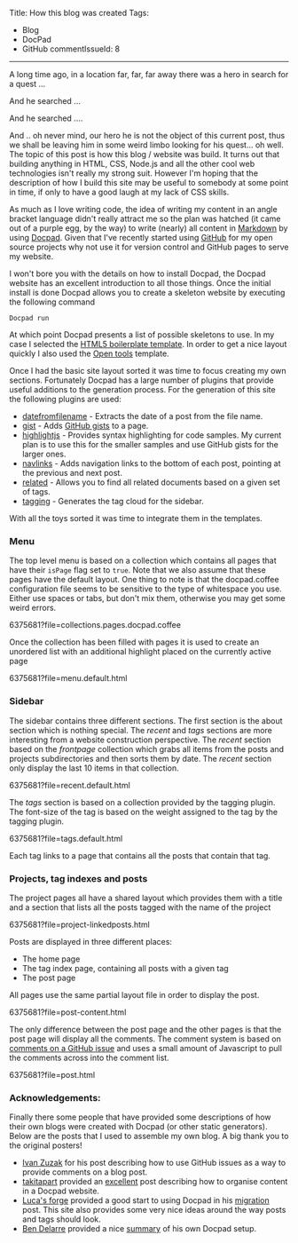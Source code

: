 Title: How this blog was created
Tags:
  - Blog
  - DocPad
  - GitHub
commentIssueId: 8
---

A long time ago, in a location far, far, far away there was a hero in search for a quest ...

And he searched ...

And he searched ....

And .. oh never mind, our hero he is not the object of this current post, thus we shall be leaving him in some weird limbo looking for his quest... oh well. The topic of this post is how this blog / website was build. It turns out that building anything in HTML, CSS, Node.js and all the other cool web technologies isn't really my strong suit. However I'm hoping that the description of how I build this site may be useful to somebody at some point in time, if only to have a good laugh at my lack of CSS skills.

As much as I love writing code, the idea of writing my content in an angle bracket language didn't really attract me so the plan was hatched (it came out of a purple egg, by the way) to write (nearly) all content in [Markdown](http://daringfireball.net/projects/markdown/) by using [Docpad](http://docpad.org). Given that I've recently started using [GitHub](http://github.com) for my open source projects why not use it for version control and GitHub pages to serve my website.

I won't bore you with the details on how to install Docpad, the Docpad website has an excellent introduction to all those things. Once the initial install is done Docpad allows you to create a skeleton website by executing the following command

``` dos
Docpad run
```

At which point Docpad presents a list of possible skeletons to use. In my case I selected the [HTML5 boilerplate template](http://html5boilerplate.com/). In order to get a nice layout quickly I also used the [Open tools](http://www.freecsstemplates.org/previews/opentools/) template.

Once I had the basic site layout sorted it was time to focus creating my own sections. Fortunately Docpad has a large number of plugins that provide useful additions to the generation process. For the generation of this site the following plugins are used:

* [datefromfilename](https://github.com/grassator/docpad-plugin-datefromfilename) - Extracts the date of a post from the file name.
* [gist](http://docpad.org/plugin/gist/) - Adds [GitHub gists](https://gist.github.com/) to a page.
* [highlightjs](http://docpad.org/plugin/highlightjs/) - Provides syntax highlighting for code samples. My current plan is to use this for the smaller samples and use GitHub gists for the larger ones.
* [navlinks](https://github.com/lucor/docpad-plugin-navlinks) - Adds navigation links to the bottom of each post, pointing at the previous and next post.
* [related](http://docpad.org/plugin/related/) - Allows you to find all related documents based on a given set of tags.
* [tagging](https://github.com/rantecki/docpad-plugin-tagging) - Generates the tag cloud for the sidebar.

With all the toys sorted it was time to integrate them in the templates.

### Menu
The top level menu is based on a collection which contains all pages that have their `isPage` flag set to `true`. Note that we also assume that these pages have
the default layout. One thing to note is that the docpad.coffee configuration file seems to be sensitive to the type of whitespace you use. Either use spaces or tabs, but don't mix them, otherwise you may get some weird errors.

<gist>6375681?file=collections.pages.docpad.coffee</gist>

Once the collection has been filled with pages it is used to create an unordered list with an additional highlight placed on the currently active page

<gist>6375681?file=menu.default.html</gist>

### Sidebar
The sidebar contains three different sections. The first section is the about section which is nothing special. The _recent_ and _tags_ sections are more interesting from a website construction perspective. The _recent_ section based on the _frontpage_ collection which grabs all items from the posts and
projects subdirectories and then sorts them by date. The _recent_ section only display the last 10 items in that collection.

<gist>6375681?file=recent.default.html</gist>

The _tags_ section is based on a collection provided by the tagging plugin. The font-size of the tag is based on the weight assigned to the tag by the tagging plugin.

<gist>6375681?file=tags.default.html</gist>

Each tag links to a page that contains all the posts that contain that tag.

### Projects, tag indexes and posts
The project pages all have a shared layout which provides them with a title and a section that lists all the posts tagged with the name of the project

<gist>6375681?file=project-linkedposts.html</gist>

Posts are displayed in three different places:

* The home page
* The tag index page, containing all posts with a given tag
* The post page

All pages use the same partial layout file in order to display the post.

<gist>6375681?file=post-content.html</gist>

The only difference between the post page and the other pages is that the post page will display all the comments. The comment system is based on
[comments on a GitHub issue](http://ivanzuzak.info/2011/02/18/github-hosted-comments-for-github-hosted-blogs.html) and uses a small amount of Javascript to pull the comments across into the comment list.

<gist>6375681?file=post.html</gist>


### Acknowledgements:
Finally there some people that have provided some descriptions of how their own blogs were created with Docpad (or other static generators). Below are the posts that I used to assemble my own blog. A big thank you to the original posters!

* [Ivan Zuzak](http://ivanzuzak.info/2011/02/18/github-hosted-comments-for-github-hosted-blogs.html) for his post describing how to use GitHub issues as a way to provide comments on a blog post.
* [takitapart](http://takitapart.com) provided an [excellent](http://takitapart.com/posts/organizing-docpad/) post describing how to organise content in a Docpad website.
* [Luca's forge](http://lucor.github.io) provided a good start to using Docpad in his [migration](http://lucor.github.io/post/migrating-from-octopress-to-docpad/) post. This site also provides some very nice ideas around the way posts and tags should look.
* [Ben Delarre](http://www.delarre.net) provided a nice [summary](http://www.delarre.net/posts/blogging-with-docpad/) of his own Docpad setup.
